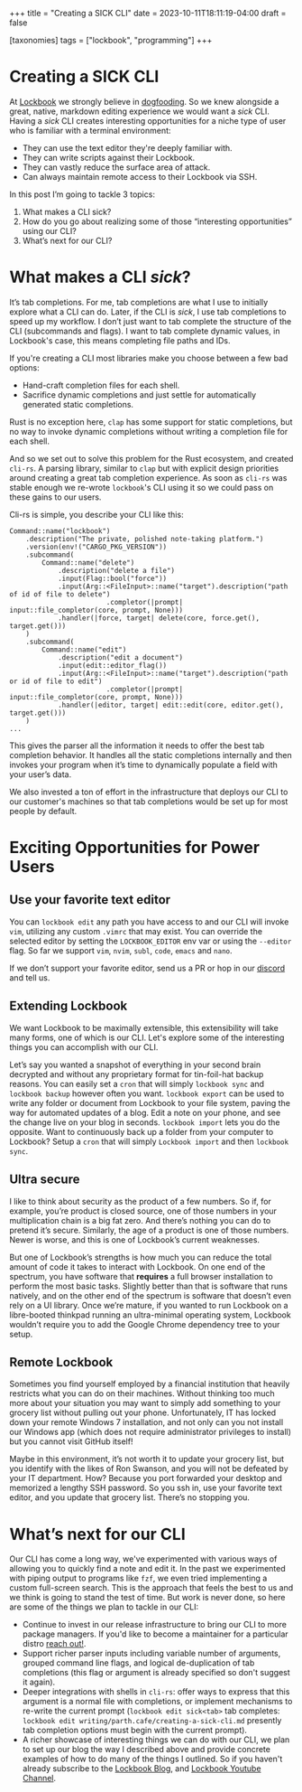 +++
title = "Creating a SICK CLI"
date = 2023-10-11T18:11:19-04:00
draft = false

[taxonomies]
tags = ["lockbook", "programming"]
+++

# Creating a SICK CLI

At [Lockbook](https://parth.cafe/p/introducing-lockbook) we strongly believe in [dogfooding](https://en.wikipedia.org/wiki/Eating_your_own_dog_food). So we knew alongside a great, native, markdown editing experience we would want a _sick_ CLI. Having a _sick_ CLI creates interesting opportunities for a niche type of user who is familiar with a terminal environment:

* They can use the text editor they're deeply familiar with.
* They can write scripts against their Lockbook.
* They can vastly reduce the surface area of attack.
* Can always maintain remote access to their Lockbook via SSH.

In this post I’m going to tackle 3 topics:

1. What makes a CLI sick?
2. How do you go about realizing some of those “interesting opportunities” using our CLI?
3. What’s next for our CLI?

# What makes a CLI _sick_? 
It’s tab completions. For me, tab completions are what I use to initially explore what a CLI can do. Later, if the CLI is _sick_, I use tab completions to speed up my workflow. I don’t just want to tab complete the structure of the CLI (subcommands and flags). I want to tab complete dynamic values, in Lockbook's case, this means completing file paths and IDs.

If you're creating a CLI most libraries make you choose between a few bad options:
* Hand-craft completion files for each shell.
* Sacrifice dynamic completions and just settle for automatically generated static completions.

Rust is no exception here, `clap` has some support for static completions, but no way to invoke dynamic completions without writing a completion file for each shell.

And so we set out to solve this problem for the Rust ecosystem, and created `cli-rs`. A parsing library, similar to `clap` but with explicit design priorities around creating a great tab completion experience. As soon as `cli-rs` was stable enough we re-wrote `lockbook`'s CLI using it so we could pass on these gains to our users. 

Cli-rs is simple, you describe your CLI like this:

```
Command::name("lockbook")
    .description("The private, polished note-taking platform.") 
    .version(env!("CARGO_PKG_VERSION"))
    .subcommand(
        Command::name("delete")
            .description("delete a file")
            .input(Flag::bool("force"))
            .input(Arg::<FileInput>::name("target").description("path of id of file to delete")
                        .completor(|prompt| input::file_completor(core, prompt, None)))
            .handler(|force, target| delete(core, force.get(), target.get()))
    )
    .subcommand(
        Command::name("edit")
            .description("edit a document")
            .input(edit::editor_flag())
            .input(Arg::<FileInput>::name("target").description("path or id of file to edit")
                        .completor(|prompt| input::file_completor(core, prompt, None)))
            .handler(|editor, target| edit::edit(core, editor.get(), target.get()))
    )
...
```

This gives the parser all the information it needs to offer the best tab completion behavior. It handles all the static completions internally and then invokes your program when it’s time to dynamically populate a field with your user’s data.

We also invested a ton of effort in the infrastructure that deploys our CLI to our customer's machines so that tab completions would be set up for most people by default.

# Exciting Opportunities for Power Users

## Use your favorite text editor

You can `lockbook edit` any path you have access to and our CLI will invoke `vim`, utilizing any custom `.vimrc` that may exist. You can override the selected editor by setting the `LOCKBOOK_EDITOR` env var or using the `--editor` flag. So far we support `vim`, `nvim`, `subl`, `code`, `emacs` and `nano`.

If we don’t support your favorite editor, send us a PR or hop in our [discord](TODO) and tell us.

## Extending Lockbook

We want Lockbook to be maximally extensible, this extensibility will take many forms, one of which is our CLI. Let's explore some of the interesting things you can accomplish with our CLI. 

Let’s say you wanted a snapshot of everything in your second brain decrypted and without any proprietary format for tin-foil-hat backup reasons. You can easily set a `cron` that will simply `lockbook sync` and `lockbook backup` however often you want. `lockbook export` can be used to write any folder or document from Lockbook to your file system, paving the way for automated updates of a blog. Edit a note on your phone, and see the change live on your blog in seconds. `lockbook import` lets you do the opposite. Want to continuously back up a folder from your computer to Lockbook? Setup a `cron` that will simply `Lockbook import` and then `lockbook sync`.

## Ultra secure

I like to think about security as the product of a few numbers. So if, for example, you’re product is closed source, one of those numbers in your multiplication chain is a big fat zero. And there’s nothing you can do to pretend it’s secure. Similarly, the age of a product is one of those numbers. Newer is worse, and this is one of Lockbook’s current weaknesses.

But one of Lockbook’s strengths is how much you can reduce the total amount of code it takes to interact with Lockbook. On one end of the spectrum, you have software that **requires** a full browser installation to perform the most basic tasks. Slightly better than that is software that runs natively, and on the other end of the spectrum is software that doesn’t even rely on a UI library. Once we’re mature, if you wanted to run Lockbook on a libre-booted thinkpad running an ultra-minimal operating system, Lockbook wouldn’t require you to add the Google Chrome dependency tree to your setup.

## Remote Lockbook

Sometimes you find yourself employed by a financial institution that heavily restricts what you can do on their machines. Without thinking too much more about your situation you may want to simply add something to your grocery list without pulling out your phone. Unfortunately, IT has locked down your remote Windows 7 installation, and not only can you not install our Windows app (which does not require administrator privileges to install) but you cannot visit GitHub itself!

Maybe in this environment, it’s not worth it to update your grocery list, but you identify with the likes of Ron Swanson, and you will not be defeated by your IT department. How? Because you port forwarded your desktop and memorized a lengthy SSH password. So you ssh in, use your favorite text editor, and you update that grocery list. There’s no stopping you.

# What’s next for our CLI

Our CLI has come a long way, we've experimented with various ways of allowing you to quickly find a note and edit it. In the past we experimented with piping output to programs like `fzf`, we even tried implementing a custom full-screen search. This is the approach that feels the best to us and we think is going to stand the test of time. But work is never done, so here are some of the things we plan to tackle in our CLI:
+ Continue to invest in our release infrastructure to bring our CLI to more package managers. If you'd like to become a maintainer for a particular distro [reach out!](https://discord.gg/lockbook).
+ Support richer parser inputs including variable number of arguments, grouped command line flags, and logical de-duplication of tab completions (this flag or argument is already specified so don't suggest it again).
+ Deeper integrations with shells in `cli-rs`: offer ways to express that this argument is a normal file with completions, or implement mechanisms to re-write the current prompt (`lockbook edit sick<tab>` tab completes: `lockbook edit writing/parth.cafe/creating-a-sick-cli.md` presently tab completion options must begin with the current prompt).
+ A richer showcase of interesting things we can do with our CLI, we plan to set up our blog the way I described above and provide concrete examples of how to do many of the things I outlined. So if you haven't already subscribe to the [Lockbook Blog](https://blog.lockbook.net), and [Lockbook Youtube Channel](https://www.youtube.com/@lockbook_net). 


